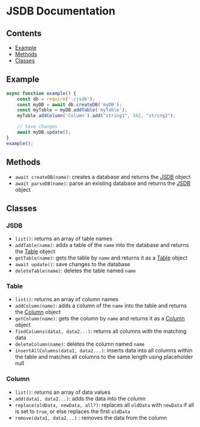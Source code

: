 # JSDB Documentation

## Contents
- [Example](#example)
- [Methods](#methods)
- [Classes](#classes)


## Example
```js
async function example() {
    const db = require('./jsdb');
    const myDB = await db.createDB('myDB');
    const myTable = myDB.addTable('myTable');
    myTable.addColumn('Column').add("string1", 342, "string2");

    // Save changes
    await myDB.update();
}
example();
```


## Methods

- `await createDB(name)`: creates a database and returns the [JSDB](#jsdb) object  
- `await parseDB(name)`: parse an existing database and returns the [JSDB](#jsdb) object  

## Classes

### JSDB
- `list()`: returns an array of table names  
- `addTable(name)`: adds a table of the `name` into the database and returns the [Table](#table) object  
- `getTable(name)`: gets the table by `name` and returns it as a [Table](#table) object  
- `await update()`: save changes to the database
- `deleteTable(name)`: deletes the table named `name` 

### Table
- `list()`: returns an array of column names  
- `addColumn(name)`: adds a column of the `name` into the table and returns the [Column](#column) object  
- `getColumn(name)`: gets the column by `name` and returns it as a [Column](#column) object  
- `findColumns(data1, data2...)`: returns all columns with the matching data
- `deleteColumn(name)`: deletes the column named `name`
- `insertAllColumns(data1, data2...)`: inserts data into all columns within the table and matches all columns to the same length using placeholder null

### Column
- `list()`: returns an array of data values 
- `add(data1, data2...)`: adds the data into the column 
- `replace(oldData, newData, all?)`: replaces all `oldData` with `newData` if all is set to `true`, or else replaces the first `oldData`
- `remove(data1, data2...)` : removes the data from the column
